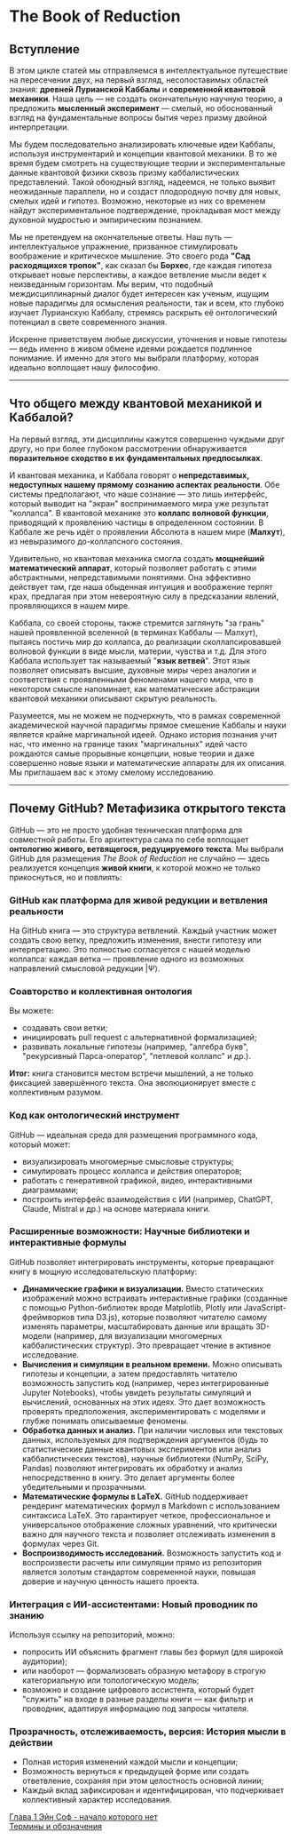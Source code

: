 # The Book of Reduction  
## Вступление

В этом цикле статей мы отправляемся в интеллектуальное путешествие на пересечении двух, на первый взгляд, несопоставимых областей знания: **древней Лурианской Каббалы** и **современной квантовой механики**. Наша цель — не создать окончательную научную теорию, а предложить **мысленный эксперимент** — смелый, но обоснованный взгляд на фундаментальные вопросы бытия через призму двойной интерпретации.

Мы будем последовательно анализировать ключевые идеи Каббалы, используя инструментарий и концепции квантовой механики. В то же время будем смотреть на существующие теории и экспериментальные данные квантовой физики сквозь призму каббалистических представлений. Такой обоюдный взгляд, надеемся, не только выявит неожиданные параллели, но и создаст плодородную почву для новых, смелых идей и гипотез. Возможно, некоторые из них со временем найдут экспериментальное подтверждение, прокладывая мост между духовной мудростью и эмпирическим познанием.

Мы не претендуем на окончательные ответы. Наш путь — интеллектуальное упражнение, призванное стимулировать воображение и критическое мышление. Это своего рода **"Сад расходящихся тропок"**, как сказал бы **Борхес**, где каждая гипотеза открывает новые перспективы, а каждое ветвление мысли ведет к неизведанным горизонтам. Мы верим, что подобный междисциплинарный диалог будет интересен как ученым, ищущим новые парадигмы для осмысления реальности, так и всем, кто глубоко изучает Лурианскую Каббалу, стремясь раскрыть её онтологический потенциал в свете современного знания.

Искренне приветствуем любые дискуссии, уточнения и новые гипотезы — ведь именно в живом обмене идеями рождается подлинное понимание. И именно для этого мы выбрали платформу, которая идеально воплощает нашу философию.

---

## Что общего между квантовой механикой и Каббалой?

На первый взгляд, эти дисциплины кажутся совершенно чуждыми друг другу, но при более глубоком рассмотрении обнаруживается **поразительное сходство в их фундаментальных предпосылках**.

И квантовая механика, и Каббала говорят о **непредставимых, недоступных нашему прямому сознанию аспектах реальности**. Обе системы предполагают, что наше сознание — это лишь интерфейс, который выводит на "экран" воспринимаемого мира уже результат "коллапса". В квантовой механике это **коллапс волновой функции**, приводящий к проявлению частицы в определенном состоянии. В Каббале же речь идёт о проявлении Абсолюта в нашем мире (**Малхут**), из невыразимого до-коллапсного состояния.

Удивительно, но квантовая механика смогла создать **мощнейший математический аппарат**, который позволяет работать с этими абстрактными, непредставимыми понятиями. Она эффективно действует там, где наша обыденная интуиция и воображение терпят крах, предлагая при этом невероятную силу в предсказании явлений, проявляющихся в нашем мире.

Каббала, со своей стороны, также стремится заглянуть "за грань" нашей проявленной вселенной (в терминах Каббалы — Малхут), пытаясь постичь мир до коллапса, до реализации сколлапсировавшей волновой функции в виде мысли, материи, чувства и т.д. Для этого Каббала использует так называемый "**язык ветвей**". Этот язык позволяет описывать высшие, духовные миры через аналогии и соответствия с проявленными феноменами нашего мира, что в некотором смысле напоминает, как математические абстракции квантовой механики описывают скрытую реальность.

Разумеется, мы не можем не подчеркнуть, что в рамках современной академической научной парадигмы прямое смешение Каббалы и науки является крайне маргинальной идеей. Однако история познания учит нас, что именно на границе таких "маргинальных" идей часто рождаются самые прорывные концепции, новые теории и даже совершенно новые языки и математические аппараты для их описания. Мы приглашаем вас к этому смелому исследованию.

---

## Почему GitHub? Метафизика открытого текста

GitHub — это не просто удобная техническая платформа для совместной работы. Его архитектура сама по себе воплощает **онтологию живого, ветвящегося, редуцируемого текста**. Мы выбрали GitHub для размещения *The Book of Reduction* не случайно — здесь реализуется концепция **живой книги**, к которой можно не только прикоснуться, но и повлиять:

### GitHub как платформа для живой редукции и ветвления реальности

На GitHub книга — это структура ветвлений. Каждый участник может создать свою ветку, предложить изменения, внести гипотезу или интерпретацию. Это полностью согласуется с нашей моделью коллапса: каждая ветка — проявление одного из возможных направлений смысловой редукции $|\Psi\rangle$.

### Соавторство и коллективная онтология

Вы можете:
* создавать свои ветки;
* инициировать pull request с альтернативной формализацией;
* развивать локальные гипотезы (например, "алгебра букв", "рекурсивный Парса-оператор", "петлевой коллапс" и др.).

**Итог:** книга становится местом встречи мышлений, а не только фиксацией завершённого текста. Она эволюционирует вместе с коллективным разумом.

### Код как онтологический инструмент

GitHub — идеальная среда для размещения программного кода, который может:
* визуализировать многомерные смысловые структуры;
* симулировать процесс коллапса и действия операторов;
* работать с генеративной графикой, видео, интерактивными диаграммами;
* построить интерфейс взаимодействия с ИИ (например, ChatGPT, Claude, Mistral и др.) на основе материала книги.

### Расширенные возможности: Научные библиотеки и интерактивные формулы

GitHub позволяет интегрировать инструменты, которые превращают книгу в мощную исследовательскую платформу:
* **Динамические графики и визуализации.** Вместо статических изображений можно встраивать интерактивные графики (созданные с помощью Python-библиотек вроде Matplotlib, Plotly или JavaScript-фреймворков типа D3.js), которые позволяют читателю самому изменять параметры, масштабировать данные или вращать 3D-модели (например, для визуализации многомерных каббалистических структур). Это превращает чтение в активное исследование.
* **Вычисления и симуляции в реальном времени.** Можно описывать гипотезы и концепции, а затем предоставлять читателю возможность запустить код (например, через интегрированные Jupyter Notebooks), чтобы увидеть результаты симуляций и вычислений, основанных на этих идеях. Это дает возможность проверять предположения, экспериментировать с моделями и глубже понимать описываемые феномены.
* **Обработка данных и анализ.** При наличии числовых или текстовых данных, используемых для подтверждения аргументов (будь то статистические данные квантовых экспериментов или анализ каббалистических текстов), научные библиотеки (NumPy, SciPy, Pandas) позволяют интегрировать их обработку и анализ непосредственно в книгу. Это делает аргументы более убедительными и прозрачными.
* **Математические формулы в LaTeX.** GitHub поддерживает рендеринг математических формул в Markdown с использованием синтаксиса LaTeX. Это гарантирует четкое, профессиональное и универсальное отображение сложных уравнений, что критически важно для научного текста и позволяет отслеживать изменения в формулах через Git.
* **Воспроизводимость исследований.** Возможность запустить код и воспроизвести расчеты или симуляции прямо из репозитория является золотым стандартом современной науки, повышая доверие и научную ценность нашего проекта.

### Интеграция с ИИ-ассистентами: Новый проводник по знанию

Используя ссылку на репозиторий, можно:
* попросить ИИ объяснить фрагмент главы без формул (для широкой аудитории);
* или наоборот — формализовать образную метафору в строгую категориальную или топологическую модель;
* возможно и создание цифрового ассистента, который будет "служить" на входе в разные разделы книги — как фильтр и проводник, адаптируя информацию под запросы читателя.

### Прозрачность, отслеживаемость, версия: История мысли в действии

* Полная история изменений каждой мысли и концепции;
* Возможность вернуться к предыдущей форме или создать ответвление, сохраняя при этом целостность основной линии;
* Каждый вклад зафиксирован и идентифицирован, что подчеркивает коллективный характер исследования.

[Глава 1 Эйн Соф - начало которого нет](https://github.com/euiex/The-Book-of-Reduction/blob/main/russian_version/ein_sof.md)  
[Термины и обозначения](https://github.com/euiex/The-Book-of-Reduction/blob/main/russian_version/termini_i_oboznacheniya.md)  

